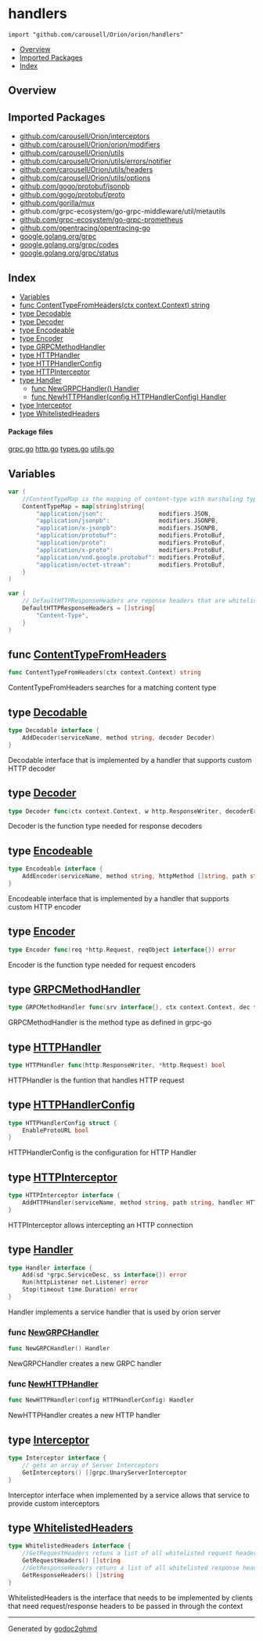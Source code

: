 # handlers
`import "github.com/carousell/Orion/orion/handlers"`

* [Overview](#pkg-overview)
* [Imported Packages](#pkg-imports)
* [Index](#pkg-index)

## <a name="pkg-overview">Overview</a>

## <a name="pkg-imports">Imported Packages</a>

- [github.com/carousell/Orion/interceptors](./../../interceptors)
- [github.com/carousell/Orion/orion/modifiers](./../modifiers)
- [github.com/carousell/Orion/utils](./../../utils)
- [github.com/carousell/Orion/utils/errors/notifier](./../../utils/errors/notifier)
- [github.com/carousell/Orion/utils/headers](./../../utils/headers)
- [github.com/carousell/Orion/utils/options](./../../utils/options)
- [github.com/gogo/protobuf/jsonpb](https://godoc.org/github.com/gogo/protobuf/jsonpb)
- [github.com/gogo/protobuf/proto](https://godoc.org/github.com/gogo/protobuf/proto)
- [github.com/gorilla/mux](https://godoc.org/github.com/gorilla/mux)
- github.com/grpc-ecosystem/go-grpc-middleware/util/metautils
- [github.com/grpc-ecosystem/go-grpc-prometheus](https://godoc.org/github.com/grpc-ecosystem/go-grpc-prometheus)
- [github.com/opentracing/opentracing-go](https://godoc.org/github.com/opentracing/opentracing-go)
- [google.golang.org/grpc](https://godoc.org/google.golang.org/grpc)
- [google.golang.org/grpc/codes](https://godoc.org/google.golang.org/grpc/codes)
- [google.golang.org/grpc/status](https://godoc.org/google.golang.org/grpc/status)

## <a name="pkg-index">Index</a>
* [Variables](#pkg-variables)
* [func ContentTypeFromHeaders(ctx context.Context) string](#ContentTypeFromHeaders)
* [type Decodable](#Decodable)
* [type Decoder](#Decoder)
* [type Encodeable](#Encodeable)
* [type Encoder](#Encoder)
* [type GRPCMethodHandler](#GRPCMethodHandler)
* [type HTTPHandler](#HTTPHandler)
* [type HTTPHandlerConfig](#HTTPHandlerConfig)
* [type HTTPInterceptor](#HTTPInterceptor)
* [type Handler](#Handler)
  * [func NewGRPCHandler() Handler](#NewGRPCHandler)
  * [func NewHTTPHandler(config HTTPHandlerConfig) Handler](#NewHTTPHandler)
* [type Interceptor](#Interceptor)
* [type WhitelistedHeaders](#WhitelistedHeaders)

#### <a name="pkg-files">Package files</a>
[grpc.go](./grpc.go) [http.go](./http.go) [types.go](./types.go) [utils.go](./utils.go) 

## <a name="pkg-variables">Variables</a>
``` go
var (
    //ContentTypeMap is the mapping of content-type with marshaling type
    ContentTypeMap = map[string]string{
        "application/json":                modifiers.JSON,
        "application/jsonpb":              modifiers.JSONPB,
        "application/x-jsonpb":            modifiers.JSONPB,
        "application/protobuf":            modifiers.ProtoBuf,
        "application/proto":               modifiers.ProtoBuf,
        "application/x-proto":             modifiers.ProtoBuf,
        "application/vnd.google.protobuf": modifiers.ProtoBuf,
        "application/octet-stream":        modifiers.ProtoBuf,
    }
)
```
``` go
var (
    // DefaultHTTPResponseHeaders are reponse headers that are whitelisted by default
    DefaultHTTPResponseHeaders = []string{
        "Content-Type",
    }
)
```

## <a name="ContentTypeFromHeaders">func</a> [ContentTypeFromHeaders](./utils.go#L104)
``` go
func ContentTypeFromHeaders(ctx context.Context) string
```
ContentTypeFromHeaders searches for a matching content type

## <a name="Decodable">type</a> [Decodable](./types.go#L42-L44)
``` go
type Decodable interface {
    AddDecoder(serviceName, method string, decoder Decoder)
}
```
Decodable interface that is implemented by a handler that supports custom HTTP decoder

## <a name="Decoder">type</a> [Decoder](./types.go#L34)
``` go
type Decoder func(ctx context.Context, w http.ResponseWriter, decoderError, endpointError error, respObject interface{})
```
Decoder is the function type needed for response decoders

## <a name="Encodeable">type</a> [Encodeable](./types.go#L37-L39)
``` go
type Encodeable interface {
    AddEncoder(serviceName, method string, httpMethod []string, path string, encoder Encoder)
}
```
Encodeable interface that is implemented by a handler that supports custom HTTP encoder

## <a name="Encoder">type</a> [Encoder](./types.go#L31)
``` go
type Encoder func(req *http.Request, reqObject interface{}) error
```
Encoder is the function type needed for request encoders

## <a name="GRPCMethodHandler">type</a> [GRPCMethodHandler](./types.go#L14)
``` go
type GRPCMethodHandler func(srv interface{}, ctx context.Context, dec func(interface{}) error, interceptor grpc.UnaryServerInterceptor) (interface{}, error)
```
GRPCMethodHandler is the method type as defined in grpc-go

## <a name="HTTPHandler">type</a> [HTTPHandler](./types.go#L52)
``` go
type HTTPHandler func(http.ResponseWriter, *http.Request) bool
```
HTTPHandler is the funtion that handles HTTP request

## <a name="HTTPHandlerConfig">type</a> [HTTPHandlerConfig](./http.go#L38-L40)
``` go
type HTTPHandlerConfig struct {
    EnableProtoURL bool
}
```
HTTPHandlerConfig is the configuration for HTTP Handler

## <a name="HTTPInterceptor">type</a> [HTTPInterceptor](./types.go#L47-L49)
``` go
type HTTPInterceptor interface {
    AddHTTPHandler(serviceName, method string, path string, handler HTTPHandler)
}
```
HTTPInterceptor allows intercepting an HTTP connection

## <a name="Handler">type</a> [Handler](./types.go#L55-L59)
``` go
type Handler interface {
    Add(sd *grpc.ServiceDesc, ss interface{}) error
    Run(httpListener net.Listener) error
    Stop(timeout time.Duration) error
}
```
Handler implements a service handler that is used by orion server

### <a name="NewGRPCHandler">func</a> [NewGRPCHandler](./grpc.go#L14)
``` go
func NewGRPCHandler() Handler
```
NewGRPCHandler creates a new GRPC handler

### <a name="NewHTTPHandler">func</a> [NewHTTPHandler](./http.go#L43)
``` go
func NewHTTPHandler(config HTTPHandlerConfig) Handler
```
NewHTTPHandler creates a new HTTP handler

## <a name="Interceptor">type</a> [Interceptor](./types.go#L17-L20)
``` go
type Interceptor interface {
    // gets an array of Server Interceptors
    GetInterceptors() []grpc.UnaryServerInterceptor
}
```
Interceptor interface when implemented by a service allows that service to provide custom interceptors

## <a name="WhitelistedHeaders">type</a> [WhitelistedHeaders](./types.go#L23-L28)
``` go
type WhitelistedHeaders interface {
    //GetRequestHeaders retuns a list of all whitelisted request headers
    GetRequestHeaders() []string
    //GetResponseHeaders retuns a list of all whitelisted response headers
    GetResponseHeaders() []string
}
```
WhitelistedHeaders is the interface that needs to be implemented by clients that need request/response headers to be passed in through the context

- - -
Generated by [godoc2ghmd](https://github.com/GandalfUK/godoc2ghmd)